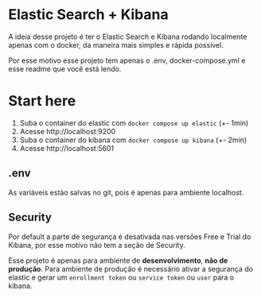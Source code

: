 # Elastic Search + Kibana

A ideia desse projeto é ter o Elastic Search e Kibana rodando localmente apenas com o docker, da maneira mais simples e rápida possível.

Por esse motivo esse projeto tem apenas o .env, docker-compose.yml e esse readme que você está lendo.

# Start here

1. Suba o container do elastic com `docker compose up elastic` (+- 1min)
2. Acesse http://localhost:9200
3. Suba o container do kibana com `docker compose up kibana` (+- 2min)
4. Acesse http://localhost:5601

## .env

As variáveis estão salvas no git, pois é apenas para ambiente localhost.

## Security

Por default a parte de segurança é desativada nas versões Free e Trial do Kibana, por esse motivo não tem a seção de Security.

Esse projeto é apenas para ambiente de **desenvolvimento**, **não de produção**. Para ambiente de produção é necessário ativar a segurança do elastic e gerar um `enrollment token` ou `service token` ou `user` para o kibana.
